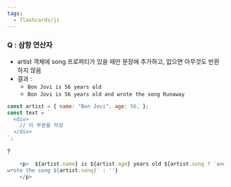 ```yaml
---
tags:
  - flashcards/js
---
```

### Q : 삼항 연산자
- artist 객체에 song 프로퍼티가 있을 때만 문장에 추가하고, 없으면 아무것도 반환하지 않음
- 결과 : 
	- `Bon Jovi is 56 years old`
	- `Bon Jovi is 56 years old and wrote the song Runaway`
```js
const artist = { name: "Bon Jovi", age: 56, };
const text = `
  <div>
	// 이 부분을 작성
  </div>
`;
```
?
```js
    <p>  ${artist.name} is ${artist.age} years old ${artist.song ? `and
wrote the song ${artist.song}` : ''}
	</p> 
```